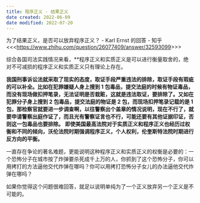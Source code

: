 ```yaml
---
title: 程序正义 - 结果正义
date created: 2022-06-09
date modified: 2022-07-20
---
```


为了结果正义，是否可以放弃程序正义？ - Karl Ernst 的回答 - 知乎 <<<<https://www.zhihu.com/question/26077409/answer/32593099>>>>

综合各国司法实践情况来看，**程序正义和实质正义是可以进行衡量取舍的，绝对不可减损的程序正义和实质正义只有理论上存在。

**我国刑事诉讼法就采取了现实的态度，取证手段严重违法的排除，取证手段有瑕疵的可以补全。比如在犯罪嫌疑人身上搜到 1 包毒品，提交法庭的时候有物证毒品，而没有现场做扣押笔录，无法证明是否栽赃，这就是违法取证，要排除了。又如在犯罪分子身上搜到 2 包毒品，提交法庭的物证是 2 包，而现场扣押笔录记载的是 1 包，那检察官就要进一步调查啊，以往警察出个盖章的情况说明，现在不行了，就要申请警察出庭作证了，而且光有警察证言也不行，可能还要有其他证据印证，否则这一包毒品也要排除。**
**即使美国最高法院对于实质正义和程序正义也经历过权衡和不同的倾向，沃伦法院时期强调程序正义，个人权利，伦奎斯特法院时期进行反方向的平衡。**

一直存在争论的著名难题，更能说明这种程序正义和实质正义的权衡是必要的：一个恐怖分子在城市按了炸弹要杀死成千上万的人，你抓到了这个恐怖分子，你可以用拷打的方法逼他交代炸弹在哪吗？你可以用拷打恐怖分子女儿的办法逼他交代炸弹在哪吗？

如果你觉得这个问题很难回答，就足以说明单纯为了一个正义放弃另一个正义是不可能的。
